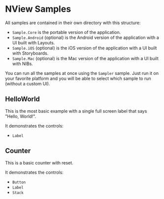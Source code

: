 # NView Samples

All samples are contained in their own directory with this structure:

* `Sample.Core` is the portable version of the application.
* `Sample.Android` (optional) is the Android version of the application with a UI built with Layouts.
* `Sample.iOS` (optional) is the iOS version of the application with a UI built with Storyboards.
* `Sample.Mac` (optional) is the Mac version of the application with a UI built with NIBs.

You can run all the samples at once using the `Sampler` sample. Just run it on your favorite platform
and you will be able to select which sample to run (without a custom UI).


## HelloWorld

This is the most basic example with a single full screen label that says "Hello, World!".

It demonstrates the controls:

* `Label`


## Counter

This is a basic counter with reset.

It demonstrates the controls:

* `Button`
* `Label`
* `Stack`

